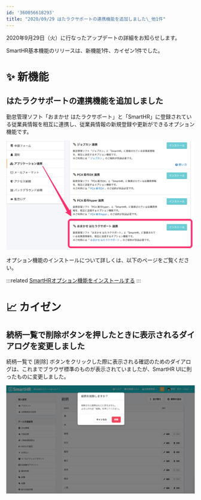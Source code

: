 ```yaml
---
id: '360056618293'
title: "2020/09/29 はたラクサポートの連携機能を追加しました\_他1件"
---
```

2020年9月29日（火）に行なったアップデートの詳細をお知らせします。

SmartHR基本機能のリリースは、新機能1件、カイゼン1件でした。

# ✨ 新機能

## はたラクサポートの連携機能を追加しました

勤怠管理ソフト「おまかせ はたラクサポート」と「SmartHR」に登録されている従業員情報を相互に連携し、従業員情報の新規登録や更新ができるオプション機能です。

![94219524-010fb900-ff22-11ea-8997-5f162c0746d9-2.png](./94219524-010fb900-ff22-11ea-8997-5f162c0746d9-2.png)

オプション機能のインストールについて詳しくは、以下のページをご覧ください。

:::related
[SmartHRオプション機能をインストールする](https://knowledge.smarthr.jp/hc/ja/articles/360026262553)
:::

# 📈 カイゼン

## 続柄一覧で削除ボタンを押したときに表示されるダイアログを変更しました

続柄一覧で \[削除\] ボタンをクリックした際に表示される確認のためのダイアログは、これまでブラウザ標準のものが表示されていましたが、SmartHR UIに則ったものに変更しました。

![__________2020-09-30_12_33_17.png](./__________2020-09-30_12_33_17.png)
